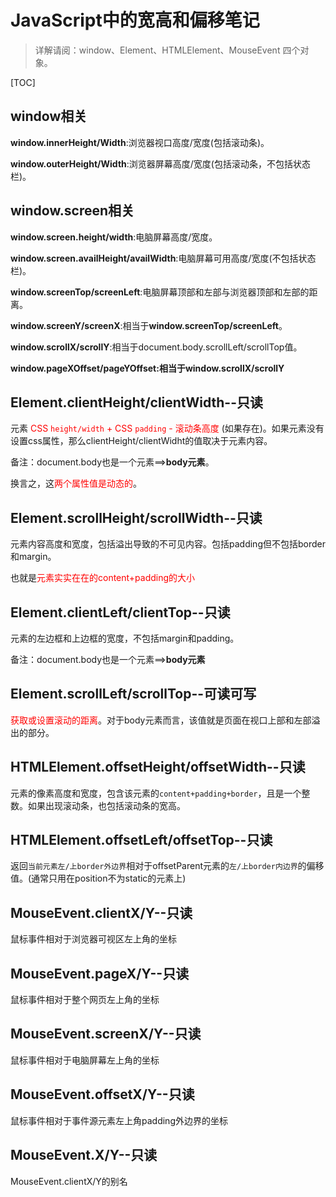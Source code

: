 # JavaScript中的宽高和偏移笔记



>  详解请阅：window、Element、HTMLElement、MouseEvent 四个对象。



[TOC]



## window相关

**window.innerHeight/Width**:浏览器视口高度/宽度(包括滚动条)。

**window.outerHeight/Width**:浏览器屏幕高度/宽度(包括滚动条，不包括状态栏)。



## window.screen相关

**window.screen.height/width**:电脑屏幕高度/宽度。

**window.screen.availHeight/availWidth**:电脑屏幕可用高度/宽度(不包括状态栏)。

**window.screenTop/screenLeft**:电脑屏幕顶部和左部与浏览器顶部和左部的距离。

**window.screenY/screenX**:相当于**window.screenTop/screenLeft**。

**window.scrollX/scrollY**:相当于document.body.scrollLeft/scrollTop值。

**window.pageXOffset/pageYOffset:**相当于**window.scrollX/scrollY**





## Element.clientHeight/clientWidth--只读

元素<span style="color:red;"> CSS `height/width` + CSS `padding` - 滚动条高度 </span>(如果存在)。如果元素没有设置css属性，那么clientHeight/clientWidht的值取决于元素内容。

备注：document.body也是一个元素==>**body元素**。

换言之，这<span style="color:red;">两个属性值是动态的</span>。





## Element.scrollHeight/scrollWidth--只读

元素内容高度和宽度，包括溢出导致的不可见内容。包括padding但不包括border和margin。

也就是<span style='color:red;'>元素实实在在的content+padding的大小</span>





## Element.clientLeft/clientTop--只读

元素的左边框和上边框的宽度，不包括margin和padding。

备注：document.body也是一个元素==>**body元素**





## Element.scrollLeft/scrollTop--可读可写

<span style='color:red;'>获取或设置滚动的距离</span>。对于body元素而言，该值就是页面在视口上部和左部溢出的部分。





## HTMLElement.offsetHeight/offsetWidth--只读

元素的像素高度和宽度，包含该元素的`content+padding+border`，且是一个整数。如果出现滚动条，也包括滚动条的宽高。



## HTMLElement.offsetLeft/offsetTop--只读

返回`当前元素左/上border外边界`相对于offsetParent元素的`左/上border内边界`的偏移值。(通常只用在position不为static的元素上)





## MouseEvent.clientX/Y--只读

鼠标事件相对于浏览器可视区左上角的坐标





## MouseEvent.pageX/Y--只读

鼠标事件相对于整个网页左上角的坐标





## MouseEvent.screenX/Y--只读

鼠标事件相对于电脑屏幕左上角的坐标





## MouseEvent.offsetX/Y--只读

鼠标事件相对于事件源元素左上角padding外边界的坐标





## MouseEvent.X/Y--只读

MouseEvent.clientX/Y的别名